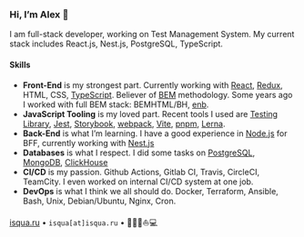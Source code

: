 ### Hi, I’m Alex :lion:

I am full-stack developer, working on Test Management System. My current stack includes React.js, Nest.js, PostgreSQL, TypeScript.

#### Skills

- **Front-End** is my strongest part. Currently working with [React](https://github.com/facebook/react/), [Redux](https://github.com/reduxjs/redux), HTML, CSS, [TypeScript](https://github.com/microsoft/TypeScript). Believer of [BEM](https://en.bem.info) methodology. Some years ago I worked with full BEM stack: BEMHTML/BH, [enb](https://github.com/enb).
- **JavaScript Tooling** is my loved part. Recent tools I used are [Testing Library](https://github.com/testing-library), [Jest](https://github.com/facebook/jest), [Storybook](https://github.com/storybookjs/storybook/), [webpack](https://github.com/webpack/webpack), [Vite](https://vitejs.dev/), [pnpm](https://pnpm.io/), [Lerna](https://github.com/lerna/lerna).
- **Back-End** is what I’m learning. I have a good experience in [Node.js](https://github.com/nodejs/node) for BFF, currently working with [Nest.js](https://github.com/nestjs/nest)
- **Databases** is what I respect. I did some tasks on [PostgreSQL](https://www.postgresql.org), [MongoDB](https://www.mongodb.com), [ClickHouse](https://clickhouse.com)
- **CI/CD** is my passion. Github Actions, Gitlab CI, Travis, CircleCI, TeamCity. I even worked on internal CI/CD system at one job.
- **DevOps** is what I think we all should do. Docker, Terraform, Ansible, Bash, Unix, Debian/Ubuntu, Nginx, Cron.

[isqua.ru](https://isqua.ru) • `isqua[at]isqua.ru` • 🏄🏾🚙⛵️💻

<!--
**isqua/isqua** is a ✨ _special_ ✨ repository because its `README.md` (this file) appears on your GitHub profile.

Here are some ideas to get you started:

- 🔭 I’m currently working on ...
- 🌱 I’m currently learning ...
- 👯 I’m looking to collaborate on ...
- 🤔 I’m looking for help with ...
- 💬 Ask me about ...
- 📫 How to reach me: ...
- 😄 Pronouns: ...
- ⚡ Fun fact: ...
-->
